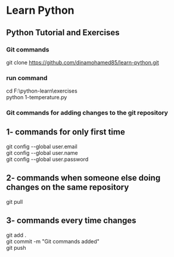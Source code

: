 # Learn Python
## Python Tutorial and Exercises
### Git commands
git clone https://github.com/dinamohamed85/learn-python.git
<br />
### run command
cd F:\python-learn\exercises
<br />
python 1-temperature.py
### Git commands for adding changes to the git repository
## 1- commands for only first time
git config --global user.email 
<br />
git config --global user.name 
<br />
git config --global user.password 
<br />
## 2- commands when someone else doing changes on the same repository
git pull
<br />
## 3- commands every time changes
git add .
<br />
git commit -m "Git commands added"
<br />
git push 
